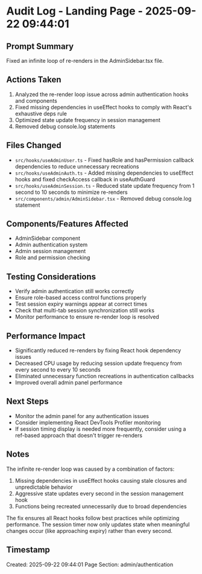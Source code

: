 # Audit Log - Landing Page - 2025-09-22 09:44:01

## Prompt Summary
Fixed an infinite loop of re-renders in the AdminSidebar.tsx file.

## Actions Taken
1. Analyzed the re-render loop issue across admin authentication hooks and components
2. Fixed missing dependencies in useEffect hooks to comply with React's exhaustive deps rule
3. Optimized state update frequency in session management
4. Removed debug console.log statements

## Files Changed
- `src/hooks/useAdminUser.ts` - Fixed hasRole and hasPermission callback dependencies to reduce unnecessary recreations
- `src/hooks/useAdminAuth.ts` - Added missing dependencies to useEffect hooks and fixed checkAccess callback in useAuthGuard
- `src/hooks/useAdminSession.ts` - Reduced state update frequency from 1 second to 10 seconds to minimize re-renders
- `src/components/admin/AdminSidebar.tsx` - Removed debug console.log statement

## Components/Features Affected
- AdminSidebar component
- Admin authentication system
- Admin session management
- Role and permission checking

## Testing Considerations
- Verify admin authentication still works correctly
- Ensure role-based access control functions properly
- Test session expiry warnings appear at correct times
- Check that multi-tab session synchronization still works
- Monitor performance to ensure re-render loop is resolved

## Performance Impact
- Significantly reduced re-renders by fixing React hook dependency issues
- Decreased CPU usage by reducing session update frequency from every second to every 10 seconds
- Eliminated unnecessary function recreations in authentication callbacks
- Improved overall admin panel performance

## Next Steps
- Monitor the admin panel for any authentication issues
- Consider implementing React DevTools Profiler monitoring
- If session timing display is needed more frequently, consider using a ref-based approach that doesn't trigger re-renders

## Notes
The infinite re-render loop was caused by a combination of factors:
1. Missing dependencies in useEffect hooks causing stale closures and unpredictable behavior
2. Aggressive state updates every second in the session management hook
3. Functions being recreated unnecessarily due to broad dependencies

The fix ensures all React hooks follow best practices while optimizing performance. The session timer now only updates state when meaningful changes occur (like approaching expiry) rather than every second.

## Timestamp
Created: 2025-09-22 09:44:01
Page Section: admin/authentication